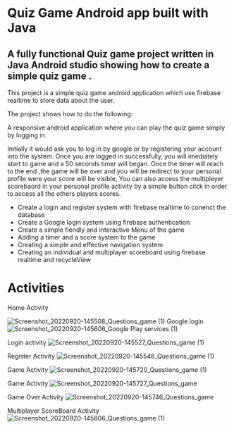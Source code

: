 # Quiz Game Android app built with Java

## A fully functional Quiz game project written in Java Android studio showing how to create a simple quiz game .

This project is a simple quiz game  android application which use firebase realtime to store data about the user.

The project shows how to do the following:

A responsive android application where you can play the quiz game  simply by logging in.

Initially it would ask you to log in by google or by registering your account into the system. Once you are logged in successfully,
you will imediately start to game and a 50 seconds timer will began.
Once the timer will reach to the end ,the game will be over and you will be redirect to your personal profile were your score will be visible,
You  can also access the multipleyer scorebaord in your personal profile activity by a simple button cilck in order to access all the others players scores.

* Create a login and register system with firebase realtime to conenct the database
* Create a Google login system using firebase authentication
* Create a simple fiendly and interactive Menu of the game
* Adding a timer and a score system to the game
* Creating a simple and effective navigation system
* Creating an individual and  multiplayer scoreboard using firebase realtime and recycleView

# Activities

Home Activity

![Screenshot_20220920-145508_Questions_game (1)](https://user-images.githubusercontent.com/93276114/191284820-6212abb8-9735-427a-abfe-de8818d978c3.jpg)
Google login
![Screenshot_20220920-145606_Google Play services (1)](https://user-images.githubusercontent.com/93276114/191282229-9d0875e3-62d8-4935-be33-fa2b793a5660.jpg)
 
 Login activity
 ![Screenshot_20220920-145527_Questions_game (1)](https://user-images.githubusercontent.com/93276114/191282341-4a6e9444-fc41-4cba-81d5-f713ce00fef5.jpg)
 
 Register Activity
 ![Screenshot_20220920-145548_Questions_game (1)](https://user-images.githubusercontent.com/93276114/191282557-7e0441c5-b8a5-4514-b266-94047ea1b52c.jpg)
 
 Game Activity
 ![Screenshot_20220920-145720_Questions_game (1)](https://user-images.githubusercontent.com/93276114/191282782-225c6f4f-9cbd-41a0-b8cf-a3cb37ddb1c2.jpg)
 
 Game Activity
 ![Screenshot_20220920-145727_Questions_game](https://user-images.githubusercontent.com/93276114/191283032-0845c581-8bb9-455e-a1b1-b77bcf0c4aab.jpg)
 
 Game Over Activity
 ![Screenshot_20220920-145746_Questions_game](https://user-images.githubusercontent.com/93276114/191283152-996454fd-bae8-4122-aa95-c6a4047d09f9.jpg)

Multiplayer ScoreBoard Activity
 ![Screenshot_20220920-145806_Questions_game (1)](https://user-images.githubusercontent.com/93276114/191283327-5d533721-02e5-4dcb-a27a-e97a7f371e81.jpg)




 





